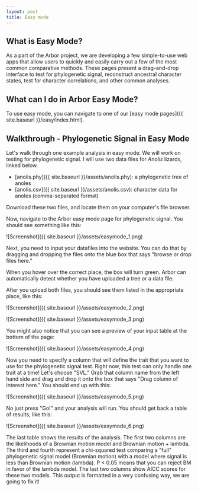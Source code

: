 ```yaml
---
layout: post
title: Easy mode
---
```


## What is Easy Mode?

As a part of the Arbor project, we are developing a few simple-to-use web apps that allow users to quickly and easily carry out a few of the most common comparative methods. These pages present a drag-and-drop interface to test for phylogenetic signal, reconstruct ancestral character states, test for character correlations, and other common analyses.

## What can I do in Arbor Easy Mode?

To use easy mode, you can navigate to one of our [easy mode pages]({{ site.baseurl }}/easy/index.html).

## Walkthrough - Phylogenetic Signal in Easy Mode

Let's walk through one example analysis in easy mode. We will work on testing for phylogenetic signal. I will use two data files for *Anolis* lizards, linked below.

- [anolis.phy]({{ site.baseurl }}/assets/anolis.phy): a phylogenetic tree of anoles
- [anolis.csv]({{ site.baseurl }}/assets/anolis.csv): character data for anoles (comma-separated format)

Download these two files, and locate them on your computer's file browser.

Now, navigate to the Arbor easy mode page for phylogenetic signal. You should see something like this:

![Screenshot]({{ site.baseurl }}/assets/easymode_1.png)

Next, you need to input your datafiles into the website. You can do that by dragging and dropping the files onto the blue box that says "browse or drop files here."

When you hover over the correct place, the box will turn green. Arbor can automatically detect whether you have uploaded a tree or a data file.

After you upload both files, you should see them listed in the appropriate place, like this:


![Screenshot]({{ site.baseurl }}/assets/easymode_2.png)

![Screenshot]({{ site.baseurl }}/assets/easymode_3.png)



You might also notice that you can see a preview of your input table at the bottom of the page:

![Screenshot]({{ site.baseurl }}/assets/easymode_4.png)


Now you need to specify a column that will define the trait that you want to use for the phylogenetic signal test. Right now, this test can only handle one trait at a time! Let's choose "SVL." Grab that column name from the left hand side and drag and drop it onto the box that says "Drag column of interest here." You should end up with this:

![Screenshot]({{ site.baseurl }}/assets/easymode_5.png)


No just press "Go!" and your analysis will run. You should get back a table of results, like this:

![Screenshot]({{ site.baseurl }}/assets/easymode_6.png)

The last table shows the results of the analysis. The first two columns are the likelihoods of a Brownian motion model and Brownian motion + lambda. The third and fourth represent a chi-squared test comparing a "full" phylogenetic signal model (Brownian motion) with a model where signal is less than Brownian motion (lambda). P < 0.05 means that you can reject BM in favor of the lambda model. The last two columns show AICC scores for these two models. This output is formatted in a very confusing way, we are going to fix it!
